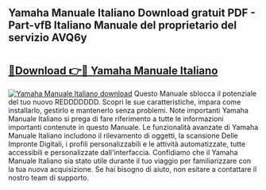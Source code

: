 ## Yamaha Manuale Italiano Download gratuit PDF - Part-vfB Italiano Manuale del proprietario del servizio AVQ6y

# <h2><a href="http://dfelhz1.blite.top/?on=Yamaha+Manuale+Italiano">🔗Download 👉🔴 Yamaha Manuale Italiano</a></h2>

[![Yamaha Manuale Italiano download](https://i.imgur.com/lujVjoI.png)](http://dfelhz1.blite.top/?on=Yamaha+Manuale+Italiano)
Questo Manuale sblocca il potenziale del tuo nuovo REDDDDDDD. Scopri le sue caratteristiche, impara come installarlo, gestirlo e mantenerlo senza problemi. Note importanti Yamaha Manuale Italiano si prega di fare riferimento a tutte le informazioni importanti contenute in questo Manuale. Le funzionalità avanzate di Yamaha Manuale Italiano includono il rilevamento di oggetti, la scansione Delle Impronte Digitali, i profili personalizzabili e le attività automatizzate, tutte accessibili e personalizzate dall'interfaccia. Confidiamo che il Yamaha Manuale Italiano sia stato utile durante il tuo viaggio per familiarizzare con la tua nuova acquisizione. Se hai bisogno di aiuto, non esitare a contattare il nostro team di supporto.
